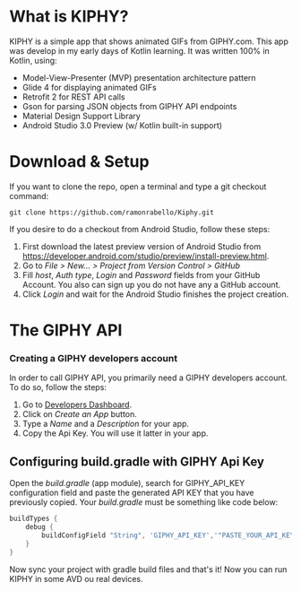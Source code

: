 # What is KIPHY?
KIPHY is a simple app that shows animated GIFs from GIPHY.com. This app was develop in my early days of Kotlin learning. It was written 100% in Kotlin, using:

* Model-View-Presenter (MVP) presentation architecture pattern
* Glide 4 for displaying animated GIFs
* Retrofit 2 for REST API calls
* Gson for parsing JSON objects from GIPHY API endpoints
* Material Design Support Library
* Android Studio 3.0 Preview (w/ Kotlin built-in support)

# Download & Setup

If you want to clone the repo, open a terminal and type a git checkout command:

    git clone https://github.com/ramonrabello/Kiphy.git

If you desire to do a checkout from Android Studio, follow these steps:
1. First download the latest preview version of Android Studio from https://developer.android.com/studio/preview/install-preview.html.
2. Go to _File > New... > Project from Version Control > GitHub_
3. Fill _host_, _Auth type_, _Login_ and _Password_ fields from your GitHub Account. You also can sign up you do not have any a GitHub account.
4. Click _Login_ and wait for the Android Studio finishes the project creation.

# The GIPHY API
### Creating a GIPHY developers account
In order to call GIPHY API, you primarily need a GIPHY developers account. To do so, follow the steps:
1. Go to [Developers Dashboard](http://developers.giphy.com).
2. Click on _Create an App_ button.
3. Type a _Name_ and a _Description_ for your app.
4. Copy the Api Key. You will use it latter in your app.

## Configuring build.gradle with GIPHY Api Key
Open the _build.gradle_ (app module), search for GIPHY_API_KEY configuration field and paste the generated API KEY that you have previously copied. Your _build.gradle_ must be something like code below:
```groovy
buildTypes {
    debug {
        buildConfigField "String", 'GIPHY_API_KEY','"PASTE_YOUR_API_KEY_HERE"
    }
}
``` 
Now sync your project with gradle build files and that's it! Now you can run KIPHY in some AVD ou real devices.
